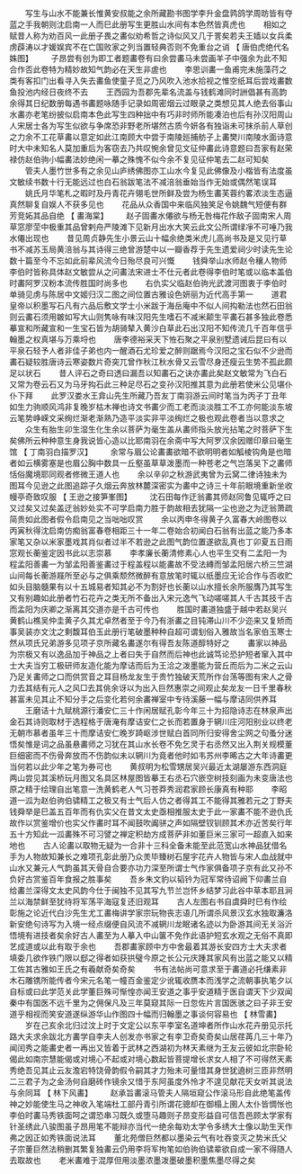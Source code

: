 <!-- { "loadSidebar": true } -->
　　写生与山水不能兼长惟黄安叔能之余所藏勘书图学李升金盘鹑鸽学周昉皆有夺蓝之手我朝则沈启南一人而巳此册写生更胜山水间有本色然皆真虎也 
　　相如之赋昔人称为劝百风一此册子畏之畵似劝希哲之诗似风又几于詈矣若夫王嫱以女兵柔虏薜涛以才媛娱宾不在亡国败家之列当置轻典否则不免重台之诮 【 唐伯虎绝代名姝图】 
　　子昂尝有创为即工者题畵卷有曰余尝畵马未尝画羊子中强余为此不知合作否此卷特为精妙故知气韵必在天生非虗也 
　　李思训畵一鱼甫完未施藻荇之类有客扣门出看寻入失去畵鱼使童子觅之乃风吹入池水拾视之惟空纸耳后尝戏畵数鱼投池内经日夜终不去 
　　王西园为吾郡先辈名流盖与钱鹤滩同时詶倡甚有高韵余得其日纪数册每遇书畵题咏随手记录如周密烟云过眼录之类想见其人绝去俗事山水畵亦老笔纷披似启南本色此写生四种拙中有巧非时师所能凑泊也后有孙汉阳周山人宋居士各为写生似欲与争席恐非野老所堪然古质今妍各有独诣未可抹杀前人草创之力余不工花草畵以意定如此江南顾大中尝于南陵廵捕舫子上畵樊川南陵水面诗意时大中未知名人莫加重后为客窃去乃共叹惋余曾见文征仲畵此诗意题曰吾家有赵荣禄仿赵伯驹小幅畵法妙绝闲一摹之殊愧不似今余不复见征仲笔去二赵可知矣 
　　管夫人墨竹世多有之余见山庐绣佛图亦工山水今复见此佛像及小楷皆有法度虽文敏续书数十行无能远过也白石翁跋笔法不减涪翁垂始当作无始或偶然笔误耳 
　　姚氏月华笔札之暇时及丹青花卉翎毛世所鲜及尝为杨生畵芙蓉约畧浓淡生态逼真然聊复自娱人不获多见也 
　　花品从众香国中来临风独笑足令姚魏气短便有群芳竞妬其品自绝 【 畵海棠】 
　　赵子固畵水僊欲与杨无咎梅花作敌子固南宋人周草窓廖茔中极重其品曾剌舟严陵滩下见新月出水大笑云此文公所谓绿凈不可唾乃我水僊出现也 
　　昔见周贞静先生小景云山十幅余绝类米虎儿高尚书及是又见行草书不减苏玉局黄涪翁与其诗得三绝曾游楚中以一瓣香荐于先生遗爱祠少时读先生论数十篇至今不忘如此前辈风流今日殆尽良可兴慨 
　　钱舜举山水师赵令穰人物师李伯时皆称具体赵文敏尝从之问畵法宋进士不仕元者此卷得李伯时笔或以临本盖伯时畵阿罗汉粉本流传胜国时尚多也 
　　右仇实父临赵伯驹光武渡河图衷于李伯时单骑见虏与陈居中文姬归汉二图之间位置古雅设色妍丽为近代高手第一 
　　道君皇帝以积墨写石凡有六品后敷文学士小米跋于海岳庵中不似人间抅勒法也然石田翁则云畵石须用皴如写大山则隽咏有味汉阳先生嗜石不减米颠生平畵石甚多独此卷悉摹宣和所藏宣和一生宝石皆为胡骑辇入黄沙白草此石出汉阳不知传流几千百年信乎翰墨之权真堪与万乘埒也 
　　唐李德裕采天下恠石聚之平泉别墅遗诫后昆曰有以平泉石轻予人者非佳子弟也内一醒酒石尤珍爱之醉则踞焉今汉阳之宝石似不少逊而畵石疑较胜唐诗云寒姿数片奇突兀曾作秋江秋水骨又云雪尽身还瘦云生势不孤此颇足以状石 
　　昔人评石之奇曰透曰漏吾以知畵石之诀亦畵此矣赵文敏常为飞白石又常为卷云石又为马牙抅石此三种足尽石之变孙汉阳推其意为此册若使米公见堪仆仆下拜 
　　此罗汉娄水王弇山先生所藏乃吾友丁南羽游云间时笔当为丙子丁丑年如生力驹顺风鸿非复晚岁枯木禅也诗文书畵少而工老而淡淡胜工不工亦何能淡东坡云笔势峥嵘文采绚烂渐老渐熟乃造平淡实非平淡绚烂之极也观此卷者当以意求之 
　　众生有胎生卯生湿生化生余以菩萨为毫生盖从畵师指头放光拈笔之时菩萨下生矣佛所云种种意生身我说皆心造以比耶南羽在余斋中写大阿罗汉余因赠印章曰毫生馆 【 丁南羽白描罗汉】 
　　余常与眉公论畵畵欲暗不欲明明者如觚棱钩角是也暗者如云横雾塞是也眉公胸中数具一丘壑虽草草泼墨而一种苍老之气岂落吴下之畵师恬俗魔境耶同观者修微王道人也 
　　余以辛卯之秋游武夷曾为云窝二律诗独未为图耳今见逊之此图追踪子久烟云奔放林麓深密实为畵中之诗三十年前眼境重新坐收幔亭奇致叹服 【 王逊之接笋峯图】 
　　沈石田每作迂翁畵其师赵同鲁见辄呼之曰又过矣又过矣盖迂翁妙处实不可学启南力胜于韵故相去犹隔一尘也逊之为迂翁萧疏简贵如此图者假令启南见之当咄咄叹赏 
　　余以丙申冬得黄子久富春大岭图卷以丙寅秋得沈启南仿痴翁富春卷相距三十一年二卷始合初闻白石翁有出蓝之能乃多本家笔又杂以米家墨戏其肖似者过半不若逊之此图气韵位置遂欲乱真也丁卯夏五日雨窓观长蘅鉴定因书此以志崇慕 
　　李孝廉长蘅清修素心人也平生交有二孟阳一为程孟阳善畵一为邹孟阳善鉴畵过于程盖程以能畵故不受法縳而邹孟阳居六桥三竺湖山间每长蘅游屐所至必与之俱乘颓然微醉有意放笔时辄以纸墨应无论合作与否收贮如头目脑髓果有以十五城易者知其必不为割好也长蘅以山水擅长余所服膺乃其写生又有别趣如此册者竹石花卉之类无所不备出入宋元逸气飞动嗟嗟其人千古其技千古而孟阳为庆卿之渐离其交道亦是千古可传也 
　　胜国时畵道独盛于越中若赵吴兴黄鹤山樵吴仲圭黄子久其尤卓然者至于今乃有浙畵之目钝滞山川不少迩来又复矫而事吴装亦文沈之剩馥耳伯玉此册行笔破墨种种自超可谓刬俗入雅故当名家伯玉寒士然从项氏兄弟游多见项子京所藏名畵遂尔有得吾友陈道醇特好之 
　　畵家以神品为宗极又有以逸品加于神品之上者曰失于自然而后神也此诚笃论恐护短者窜入其中士大夫当穷工极研师友造化能为摩诘而后为王洽之泼墨能为营丘而后为二米之云山乃足关畵师之口而供赏音之耳目杨龙友生于贵竹独破天荒所作台荡等图有宋人之骨力去其结有元人之风□去其佻余讶以为出入巨然惠崇之间观止矣龙友一日千里春秋甚富未见其止不知分手之后变化若何余畵禅室中专待溪藤一幅与摩诘同供养耳 
　　王磨诘十九赋桃源行潘安仁三十作闲居赋孔彰今年三十为招隐诗志在林泉声出金石其诗则取材于选程格于唐淹有摩诘安仁之长而若置身于辋川庄河阳别业以终老无朝市慕者虽年三十而摩诘安仁晚岁踦岖涉世赋白首同所归安得舍尘网之句蚤分迷悟矣惟是词之品虽悬畵师之习犹在其山水长卷不免乞灵于右丞然又出入荆关规模董巨细密而不伤骨奔放而不伤韵似未以辋川为竟者他时如韦苏州李晞古之大年诗畵更当何若以此少年之笔为券可也 
　　黄叔明为松雪甥居吴兴最近太湖屡游东西洞庭两山尝见其溪桥玩月图又名具区林屋图皆摹王右丞石穴嵌空树技刻画为未变唐法也原之精于绘理自出笔意一洗黄鹤老人气习苍莽秀润君家顾长康真有种耶 
　　李昭道一泒为赵伯驹伯骕精工之极又有士气后人仿之者得其工不能得其雅若元之丁野夫钱舜举是巳盖五百年而有仇实父在昔文太史亟相推服太史于此一家畵不能不逊仇氏故作以赏鉴增价也实父作畵时耳不闻鼓吹阗骈之声如隔壁钗钏顾其术亦近苦矣行年五十方知此一泒畵殊不可习譬之禅定积劫方成菩萨非如董巨米三家可一超直入如来地也 
　　古人论畵以取物无疑为一合非十三科全备未能至此范宽山水神品犹借名手为人物故知兼长之难项孔彰此册乃众羙毕臻树石屋宇花卉人物皆与宋人血战就中山水又兼元人气韵虽其天骨自合要亦功力深至所谓士气作家俱备项子京有此又孙不负好古赏鉴百年食报之胜事矣 
　　吾乡朱文豹以韬钤为冠军常待诏阙下仰畵兰自给畵兰深得文太史风韵今仕于闽独不见其写九节兰岂怀乡结梦习此谷中草本耶且涧兰以海禁鲜至犹待将军荡平海寇复还旧观耳 
　　古人左图右书自虞舜时巳有作绘彰施之论近代白沙先生尤工畵梅讲学家宗玩物丧志语几所谓杀风景汉玄水独取濂洛新安绝句诗写为入境一经点缀便自风流不减辋川龙眠诸名迹以为卧游其间无关浴沂悟境有进技者矣余好古人畵至为人摹入中山箧不免作此语护短玄水观之无俗不真即艺成道或以此有取于余也 
　　吾郡畵家顾中方中舍最着其游长安四方士大夫求者填委几欲作铁门限以郄之得者如获拱璧今原之长公元庆踵其家风有出蓝之能又以精工佐其古雅如王氏之有羲献奇矣奇矣 
　　书有法帖尚可意求至于畵道必托缣素非木石雕镌所能传者今宋元名笔一幢百金鉴定少讹辄收赝本而浅学之流朝事执笔夕以自标或曰此学范关此学董巨殊可惭惶亦闻王安道之事乎安道精于医自谓天下少双闻秦中有国医不远千里为之佣保凡及三年莫窥其际一日忽佐片言国医骇之曰子非王安道乎相视而笑安道遂纵游华山作图四十幅而归翰墨之事谈何容易也 【 林雪畵】 
　　岁在己亥余北归过汶上时于文定公以东平李室名道坤者所作山水花卉册见示托路大夫求余跋北方畵学自李夫人创发亦书家之有李卫奇矣奇矣山居荏苒几三十年乃闻闰秀之能畵史者一再出又皆着于武林之西湖初为林天素继为王友云彼如北宗卧轮偈此如南宗慧能偈或对境心不起或对境心数起皆菩提增长求女人相了不可得然天素秀绝吾见其止云友澹宕特饶骨韵假令嗣其才力殆未可量惜其身世犹遶树三匝非然明二三君子为之金汤何自磨砖作镜余又惜于东阿虽度外怜才不遑见献花天女听其说法与余同耳 【 林下风畵】 
　　赵承旨畵滚马管夫人隔垣窥公作滚马形自此绝笔盖传神之妙能使生马之神收入笔端杜工部丹青引所谓花骢却在御榻上圉人太仆皆惆怅也李伯时畵马秀铁面呵之谓恐串习既久或堕马趣则子昂变形益自可信吾邑顾太学家有针圣绣此八骏图虽子昂用笔不能辩亦当代一绝余每劝太学令多绣大士像以助生天作弗之因正如秀铁面说法耳 
　　董北苑僧巨然都以墨染云气有吐吞变灭之势米氏父子宗董巨然法稍删其繁复独畵云仍用李将军拘笔如伯驹伯骕辈欲自成一家不得随人去取故也 
　　老米畵难于混厚但用淡墨浓墨泼墨破墨积墨焦墨尽得之矣 

